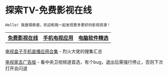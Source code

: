 # 探索TV-免费影视在线

    Hello! 我是探索君，欢迎和我一起发现更多更好的影视资源！

<table>
<tr>
<th><a href="index.md">免费影视在线</a></th>
<th><a href="motvapp.md">手机电视应用</a></th>
<th><a href="pcsoft.md">电脑软件精选</a></th>
</tr>
</table>

[电视盒子手机直播应用合集](https://apphot.cc/27447.html) - 烈火大佬的搜集汇总

[电视家去广告版](https://tywanji.lanzouo.com/iChxix3jikd) - 看中央卫视频道首选，有个bug，退出后需强行停止，否则下次打开会闪退
